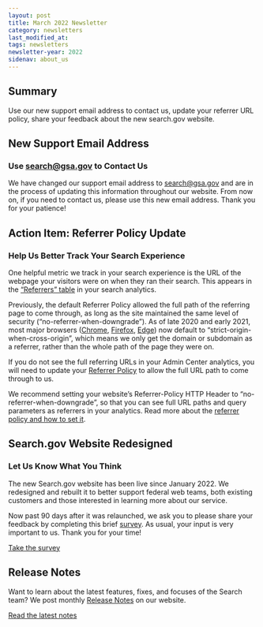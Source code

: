 ```yaml
---
layout: post
title: March 2022 Newsletter
category: newsletters
last_modified_at: 
tags: newsletters
newsletter-year: 2022
sidenav: about_us
---
```


## Summary  
Use our new support email address to contact us, update your referrer URL policy, share your feedback about the new search.gov website.

## New Support Email Address
### Use [search@gsa.gov](mailto:search@gsa.gov) to Contact Us

We have changed our support email address to [search@gsa.gov](mailto:search@gsa.gov) and are in the process of updating this information throughout our website. From now on, if you need to contact us, please use this new email address. Thank you for your patience!

## Action Item: Referrer Policy Update
### Help Us Better Track Your Search Experience

One helpful metric we track in your search experience is the URL of the webpage your visitors were on when they ran their search. This appears in the [“Referrers” table](https://search.gov/admin-center/analytics/referrers.html) in your search analytics. 

Previously, the default Referrer Policy allowed the full path of the referring page to come through, as long as the site maintained the same level of security (“no-referrer-when-downgrade”). As of late 2020 and early 2021, most major browsers ([Chrome](https://developer.chrome.com/blog/referrer-policy-new-chrome-default/), [Firefox](https://blog.mozilla.org/security/2021/03/22/firefox-87-trims-http-referrers-by-default-to-protect-user-privacy/), [Edge](https://docs.microsoft.com/en-us/microsoft-edge/web-platform/site-impacting-changes)) now default to “strict-origin-when-cross-origin”, which means we only get the domain or subdomain as a referrer, rather than the whole path of the page they were on. 

If you do not see the full referring URLs in your Admin Center analytics, you will need to update your [Referrer Policy](https://developer.mozilla.org/en-US/docs/Web/HTTP/Headers/Referrer-Policy) to allow the full URL path to come through to us. 

We recommend setting your website’s Referrer-Policy HTTP Header to “no-referrer-when-downgrade”, so that you can see full URL paths and query parameters as referrers in your analytics. Read more about the [referrer policy and how to set it](https://developer.mozilla.org/en-US/docs/Web/HTTP/Headers/Referrer-Policy).

## Search.gov Website Redesigned
### Let Us Know What You Think

The new Search.gov website has been live since January 2022. We redesigned and rebuilt it to better support federal web teams, both existing customers and those interested in learning more about our service.   

Now past 90 days after it was relaunched, we ask you to please share your feedback by completing this brief [survey](https://touchpoints.app.cloud.gov/touchpoints/47b65524/submit). As usual, your input is very important to us. Thank you for your time!

[Take the survey](https://touchpoints.app.cloud.gov/touchpoints/47b65524/submit)

## Release Notes

Want to learn about the latest features, fixes, and focuses of the Search team? We post monthly [Release Notes](https://search.gov/about/updates/releases/) on our website.

[Read the latest notes](https://search.gov/about/updates/releases/february-2022.html)
